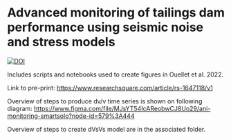 # Advanced monitoring of tailings dam performance using seismic noise and stress models
[![DOI](https://zenodo.org/badge/476495005.svg)](https://zenodo.org/badge/latestdoi/476495005)

Includes scripts and notebooks used to create figures in Ouellet et al. 2022.

Link to pre-print: https://www.researchsquare.com/article/rs-1647118/v1

Overview of steps to produce dv/v time series is shown on following diagram:
https://www.figma.com/file/MJsYT54IcAReobwCJ8Uo29/ani-monitoring-smartsolo?node-id=579%3A444

Overview of steps to create dVsVs model are in the associated folder.
